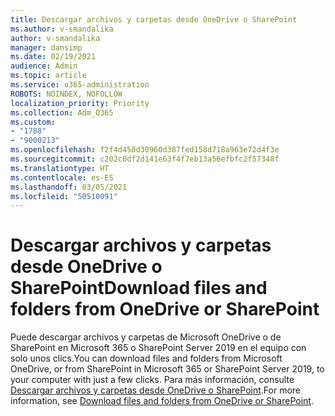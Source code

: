 ```yaml
---
title: Descargar archivos y carpetas desde OneDrive o SharePoint
ms.author: v-smandalika
author: v-smandalika
manager: dansimp
ms.date: 02/19/2021
audience: Admin
ms.topic: article
ms.service: o365-administration
ROBOTS: NOINDEX, NOFOLLOW
localization_priority: Priority
ms.collection: Adm_O365
ms.custom:
- "1788"
- "9000213"
ms.openlocfilehash: f2f4d458d30960d387fed158d718a963e72d4f3e
ms.sourcegitcommit: c202c0df2d141e63f4f7eb13a56efbfc2f57348f
ms.translationtype: HT
ms.contentlocale: es-ES
ms.lasthandoff: 03/05/2021
ms.locfileid: "50510091"
---
```

# <a name="download-files-and-folders-from-onedrive-or-sharepoint"></a><span data-ttu-id="4e786-102">Descargar archivos y carpetas desde OneDrive o SharePoint</span><span class="sxs-lookup"><span data-stu-id="4e786-102">Download files and folders from OneDrive or SharePoint</span></span>

<span data-ttu-id="4e786-103">Puede descargar archivos y carpetas de Microsoft OneDrive o de SharePoint en Microsoft 365 o SharePoint Server 2019 en el equipo con solo unos clics.</span><span class="sxs-lookup"><span data-stu-id="4e786-103">You can download files and folders from Microsoft OneDrive, or from SharePoint in Microsoft 365 or SharePoint Server 2019, to your computer with just a few clicks.</span></span> <span data-ttu-id="4e786-104">Para más información, consulte [Descargar archivos y carpetas desde OneDrive o SharePoint](https://support.microsoft.com/office/download-files-and-folders-from-onedrive-or-sharepoint-5c7397b7-19c7-4893-84fe-d02e8fa5df05).</span><span class="sxs-lookup"><span data-stu-id="4e786-104">For more information, see [Download files and folders from OneDrive or SharePoint](https://support.microsoft.com/office/download-files-and-folders-from-onedrive-or-sharepoint-5c7397b7-19c7-4893-84fe-d02e8fa5df05).</span></span>
